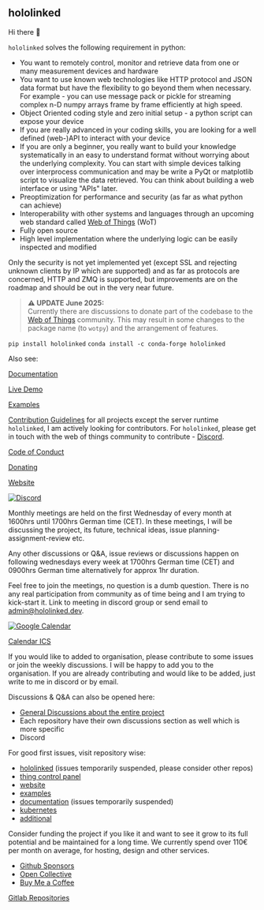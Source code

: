 ## hololinked

Hi there 👋

`hololinked` solves the following requirement in python:
- You want to remotely control, monitor and retrieve data from one or many measurement devices and hardware
- You want to use known web technologies like HTTP protocol and JSON data format but have the flexibility to go beyond them when necessary. For example - you can use message pack or pickle for streaming complex n-D numpy arrays frame by frame efficiently at high speed.
- Object Oriented coding style and zero initial setup - a python script can expose your device
- If you are really advanced in your coding skills, you are looking for a well defined (web-)API to interact with your device 
- If you are only a beginner, you really want to build your knowledge systematically in an easy to understand format without worrying about the underlying complexity. You can start with simple devices talking over interprocess communication and may be write a PyQt or matplotlib script to visualize the data retrieved. You can think about building a web interface or using "APIs" later.
- Preoptimization for performance and security (as far as what python can achieve)
- Interoperability with other systems and languages through an upcoming web standard called [Web of Things](https://www.w3.org/WoT/) (WoT)
- Fully open source
- High level implementation where the underlying logic can be easily inspected and modified

Only the security is not yet implemented yet (except SSL and rejecting unknown clients by IP which are supported) and as far as protocols are concerned, HTTP and ZMQ is supported, but improvements are on the roadmap and should be out in the very near future. 

> **⚠️ UPDATE June 2025:**  
> Currently there are discussions to donate part of the codebase to the [Web of Things](https://www.w3.org/WoT/) community. This may result in some changes to the package name (to `wotpy`) and the arrangement of features.

<!-- Anyway, for the above stated requirements, `hololinked` is the right choice. Dont put together a myriad of python tools and protocols to build your own server just because you can do that in python. Broad minded choices have already been taken for you, that is, if you are willing to stick to object oriented paradigm. -->

`pip install hololinked`
`conda install -c conda-forge hololinked`

<a id="all-links"></a>

Also see: 

[Documentation](https://hololinked.readthedocs.io/en/latest/)

[Live Demo](https://control-panel.hololinked.dev/#https://examples.hololinked.dev/simulations/oscilloscope/resources/wot-td)

[Examples](https://github.com/hololinked-dev/examples)

[Contribution Guidelines](../CONTRIBUTING.md) for all projects except the server runtime `hololinked`, I am actively looking for contributors. For `hololinked`, please get in touch with the web of things community to contribute - [Discord](https://discord.com/invite/JXY2Jzefz3).

[Code of Conduct](../CODE_OF_CONDUCT.md)

<!-- [Project Planning](https://github.com/orgs/hololinked-dev/projects) -->

[Donating](https://github.com/sponsors/VigneshVSV)

[Website](https://hololinked.dev)

<a id="monthly-meetings"></a>

[![Discord](https://img.shields.io/discord/1265289049783140464?label=Discord%20Members&logo=discord)](https://discord.com/invite/kEz87zqQXh)

Monthly meetings are held on the first Wednesday of every month at 1600hrs until 1700hrs German time (CET). In these meetings, I will be discussing the project, its future, technical ideas, issue planning-assignment-review etc.

Any other discussions or Q&A, issue reviews or discussions happen on following wednesdays every week at 1700hrs German time (CET) and 0900hrs German time alternatively for approx 1hr duration. 

Feel free to join the meetings, no question is a dumb question. There is no any real participation from community as of time being and I am trying to kick-start it. Link to meeting in discord group or send email to admin@hololinked.dev.

<a target="_blank" href="https://calendar.google.com/calendar/embed?src=3d5d7524047fb738b474d09d67c4456646160a770c0d92e5c493297777a85be6%40group.calendar.google.com&ctz=Europe%2FBerlin"><img border="0" src="https://calendar.google.com/calendar/images/ext/gc_button1_en-GB.gif" alt="Google Calendar"></a>

[Calendar ICS](https://calendar.google.com/calendar/ical/3d5d7524047fb738b474d09d67c4456646160a770c0d92e5c493297777a85be6%40group.calendar.google.com/public/basic.ics)

If you would like to added to organisation, please contribute to some issues or join the weekly discussions. I will be happy to add you to the organisation. If you are already contributing and would like to be added, just write to me in discord or by email. 

Discussions & Q&A can also be opened here: 
- [General Discussions about the entire project](https://github.com/orgs/hololinked-dev/discussions)
- Each repository have their own discussions section as well which is more specific 
- Discord

<a id="good-first-issues"></a>

For good first issues, visit repository wise:
- [hololinked](https://github.com/hololinked-dev/hololinked/issues?q=is%3Aissue%20state%3Aopen%20label%3A%22good%20first%20issue%22) (issues temporarily suspended, please consider other repos)
- [thing control panel](https://github.com/hololinked-dev/thing-control-panel/issues?q=is%3Aissue%20state%3Aopen%20label%3A%22good%20first%20issue%22)
- [website](https://github.com/hololinked-dev/website/issues?q=is%3Aissue%20state%3Aopen%20label%3A%22good%20first%20issue%22)
- [examples](https://github.com/hololinked-dev/examples/issues?q=is%3Aissue%20state%3Aopen%20label%3A%22good%20first%20issue%22)
- [documentation](https://github.com/hololinked-dev/docs-v2/issues?q=is%3Aissue%20state%3Aopen%20label%3A%22good%20first%20issue%22) (issues temporarily suspended)
- [kubernetes](https://github.com/hololinked-dev/vps-kubernetes-cluster/issues?q=is%3Aissue%20state%3Aopen%20label%3A%22good%20first%20issue%22)
- [additional](https://github.com/hololinked-dev/.github/issues)

<a id="funding"></a>

Consider funding the project if you like it and want to see it grow to its full potential and be maintained for a long time.
We currently spend over 110€ per month on average, for hosting, design and other services.

- [Github Sponsors](https://github.com/sponsors/VigneshVSV)
- [Open Collective](https://opencollective.com/hololinked-dev)
- [Buy Me a Coffee](https://www.buymeacoffee.com/vigneshvsv)

<a id="gitlab-section"></a>

[Gitlab Repositories](https://gitlab.com/hololinked)
